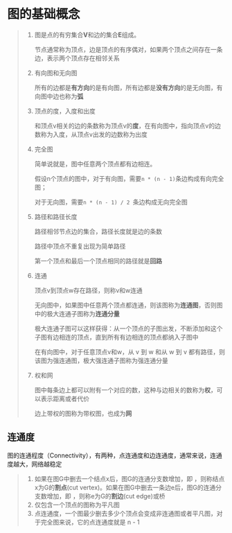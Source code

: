 # 图的基础概念

> 1. 图是点的有穷集合**V**和边的集合**E**组成。
>
>    节点通常称为顶点，边是顶点的有序偶对，如果两个顶点之间存在一条边，表示两个顶点存在相邻关系
>
> 2. 有向图和无向图
>
>    所有的边都是**有方向**的是有向图，所有边都是**没有方向**的是无向图，有向图中边也称为**弧**
>
> 3. 顶点的度，入度和出度
>
>    和顶点v相关的边的条数称为顶点v的**度**，在有向图中，指向顶点v的边数称为入度，从顶点v出发的边数称为出度
>
> 4. 完全图
>
>    简单说就是，图中任意两个顶点都有边相连。
>
>    假设n个顶点的图中，对于有向图，需要`n * (n - 1)`条边构成有向完全图；
>
>    对于无向图，需要`n * (n - 1) / 2 `条边构成无向完全图
>
> 5. 路径和路径长度
>
>    路径相邻节点边的集合，路径长度就是边的条数
>
>    路径中顶点不重复出现为简单路径
>
>    第一个顶点和最后一个顶点相同的路径就是**回路**
>
> 6. 连通
>
>    顶点v到顶点w存在路径，则称v和w连通
>
>    无向图中，如果图中任意两个顶点都连通，则该图称为**连通图**，否则图中的极大连通子图称为**连通分量**
>
>    极大连通子图可以这样获得：从一个顶点的子图出发，不断添加和这个子图有边相连的顶点，直到所有有边相连的顶点都纳入子图中
>
>    在有向图中，对于任意顶点v和w，从 v 到 w 和从 w 到 v 都有路径，则该图为强连通图，极大强连通子图称为强连通分量
>
> 7. 权和网
>
>    图中每条边上都可以附有一个对应的数，这种与边相关的数称为**权**，可以表示距离或者代价
>
>    边上带权的图称为带权图，也成为**网**

## 连通度

图的连通程度（Connectivity），有两种，点连通度和边连通度，通常来说，连通度越大，网络越稳定

> 1. 如果在图G中删去一个结点x后，图G的连通分支数增加，即 ，则称结点x为G的**割点**(cut vertex)。如果在图G中删去一条边e后，图G的连通分支数增加，即 ，则称e为G的**割边**(cut edge)或桥
> 2. 仅包含一个顶点的图称为平凡图
> 3. 点连通度，一个图最少删去多少个顶点会变成非连通图或者平凡图，对于完全图来说，它的点连通度就是 n - 1


